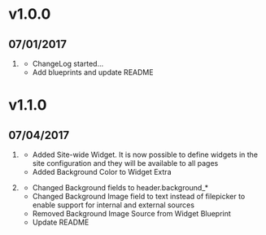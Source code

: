 # v1.0.0
## 07/01/2017

1. [](#new)
    * ChangeLog started...
    * Add blueprints and  update README
    
# v1.1.0
## 07/04/2017

1. [](#new)
    * Added Site-wide Widget. It is now possible to define widgets in the site configuration and they will be available to all pages
    * Added Background Color to Widget Extra

1. [](#improved)
    * Changed Background fields to header.background_*
    * Changed Background Image field to text instead of filepicker to enable support for internal and external sources
    * Removed Background Image Source from Widget Blueprint
    * Update README
